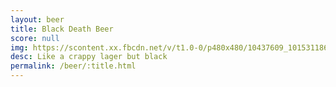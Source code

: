 ```yaml
---
layout: beer
title: Black Death Beer
score: null
img: https://scontent.xx.fbcdn.net/v/t1.0-0/p480x480/10437609_10153118667103745_274358326202189719_n.jpg?oh=3cbce093ce0f09a425d51255e41f1a4a&oe=590E00D0
desc: Like a crappy lager but black
permalink: /beer/:title.html
---
```

